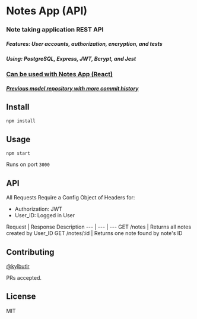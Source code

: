 # Notes App (API)
### Note taking application REST API
##### Features: User accounts, authorization, encryption, and tests
##### Using: PostgreSQL, Express, JWT, Bcrypt, and Jest
### [Can be used with Notes App (React)](https://github.com/kylbutlr/notes-app-react)
##### [Previous model repository with more commit history](https://github.com/kylbutlr/notes-app)

## Install

```bash
npm install
```

## Usage

```bash
npm start
```

Runs on port `3000`

## API

All Requests Require a Config Object of Headers for:
* Authorization: JWT
* User_ID: Logged in User

Request        | Response Description
--- | --- | ---
GET /notes     | Returns all notes created by User_ID
GET /notes/:id | Returns one note found by note's ID

## Contributing

[@kylbutlr](https://github.com/kylbutlr)

PRs accepted.

## License

MIT
